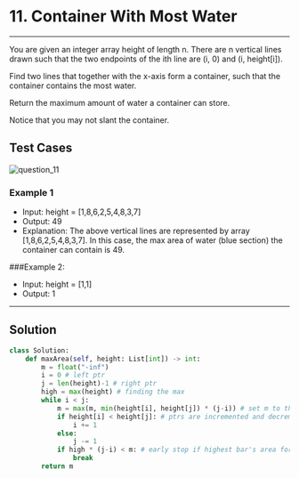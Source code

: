 # 11. Container With Most Water

---

You are given an integer array height of length n. There are n vertical lines drawn such that the two endpoints of the ith line are (i, 0) and (i, height[i]).

Find two lines that together with the x-axis form a container, such that the container contains the most water.

Return the maximum amount of water a container can store.

Notice that you may not slant the container.

## Test Cases
![question_11](https://github.com/user-attachments/assets/ee315dea-46fb-4d47-a0b3-b666cfa00478)

### Example 1
- Input: height = [1,8,6,2,5,4,8,3,7]
- Output: 49
- Explanation: The above vertical lines are represented by array [1,8,6,2,5,4,8,3,7]. In this case, the max area of water (blue section) the container can contain is 49.

###Example 2:

- Input: height = [1,1]
- Output: 1

---

## Solution
```python
class Solution:
    def maxArea(self, height: List[int]) -> int:
        m = float("-inf")
        i = 0 # left ptr
        j = len(height)-1 # right ptr
        high = max(height) # finding the max
        while i < j:
            m = max(m, min(height[i], height[j]) * (j-i)) # set m to the largest valid area
            if height[i] < height[j]: # ptrs are incremented and decremented based on height of the bar at their place
                i += 1
            else:
                j -= 1
            if high * (j-i) < m: # early stop if highest bar's area for the current width is lesser than m
                break
        return m
